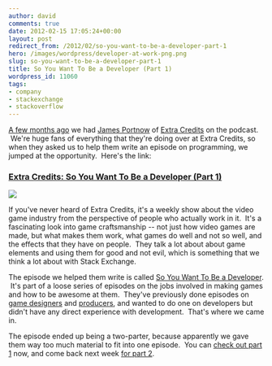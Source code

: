 ```yaml
---
author: david
comments: true
date: 2012-02-15 17:05:24+00:00
layout: post
redirect_from: /2012/02/so-you-want-to-be-a-developer-part-1
hero: /images/wordpress/developer-at-work-png.png
slug: so-you-want-to-be-a-developer-part-1
title: So You Want To Be a Developer (Part 1)
wordpress_id: 11060
tags:
- company
- stackexchange
- stackoverflow
---
```


[A few months ago](http://blog.stackoverflow.com/2011/10/se-podcast-23/) we had [James Portnow](https://twitter.com/#%21/JamesPortnow) of [Extra Credits](http://www.penny-arcade.com/patv/show/extra-credits) on the podcast.  We're huge fans of everything that they're doing over at Extra Credits, so when they asked us to help them write an episode on programming, we jumped at the opportunity.  Here's the link:


### [Extra Credits: So You Want To Be a Developer (Part 1)](http://penny-arcade.com/patv/episode/so-you-want-to-be-a-developer-part-1)


![](/blog/images/wordpress/developer-at-work-png.png)

If you've never heard of Extra Credits, it's a weekly show about the video game industry from the perspective of people who actually work in it.  It's a fascinating look into game craftsmanship -- not just how video games are made, but what makes them work, what games do well and not so well, and the effects that they have on people.  They talk a lot about about game elements and using them for good and not evil, which is something that we think a lot about with Stack Exchange.

The episode we helped them write is called [So You Want To Be a Developer](http://penny-arcade.com/patv/episode/so-you-want-to-be-a-developer-part-1).  It's part of a loose series of episodes on the jobs involved in making games and how to be awesome at them.  They've previously done episodes on [game designers](http://penny-arcade.com/patv/episode/so-you-want-to-be-a-game-designer) and [producers](http://penny-arcade.com/patv/episode/so-you-want-to-be-a-producer), and wanted to do one on developers but didn't have any direct experience with development.  That's where we came in.

The episode ended up being a two-parter, because apparently we gave them way too much material to fit into one episode.  You can [check out part 1](http://penny-arcade.com/patv/episode/so-you-want-to-be-a-developer-part-1) now, and come back next week [for part 2](http://penny-arcade.com/patv/episode/so-you-want-to-be-a-developer-part-2).
